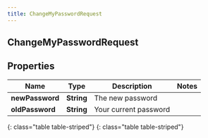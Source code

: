 ```yaml
---
title: ChangeMyPasswordRequest
---
```

## ChangeMyPasswordRequest


## Properties

| Name | Type | Description | Notes |
| ------------ | ------------- | ------------- | ------------- |
| **newPassword** | **String** | The new password |  |
| **oldPassword** | **String** | Your current password |  |
{: class="table table-striped"}
{: class="table table-striped"}


